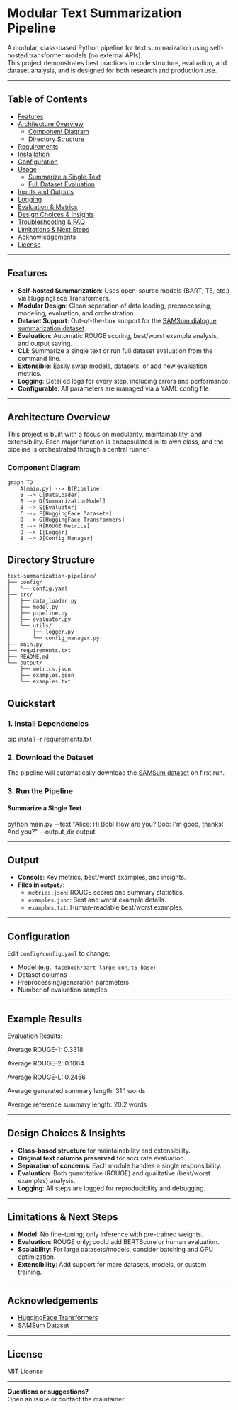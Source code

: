 # Modular Text Summarization Pipeline

A modular, class-based Python pipeline for text summarization using self-hosted transformer models (no external APIs).  
This project demonstrates best practices in code structure, evaluation, and dataset analysis, and is designed for both research and production use.

---

## Table of Contents

- [Features](#features)
- [Architecture Overview](#architecture-overview)
  - [Component Diagram](#component-diagram)
  - [Directory Structure](#directory-structure)
- [Requirements](#requirements)
- [Installation](#installation)
- [Configuration](#configuration)
- [Usage](#usage)
  - [Summarize a Single Text](#summarize-a-single-text)
  - [Full Dataset Evaluation](#full-dataset-evaluation)
- [Inputs and Outputs](#inputs-and-outputs)
- [Logging](#logging)
- [Evaluation & Metrics](#evaluation--metrics)
- [Design Choices & Insights](#design-choices--insights)
- [Troubleshooting & FAQ](#troubleshooting--faq)
- [Limitations & Next Steps](#limitations--next-steps)
- [Acknowledgements](#acknowledgements)
- [License](#license)

---

## Features

- **Self-hosted Summarization**: Uses open-source models (BART, T5, etc.) via HuggingFace Transformers.
- **Modular Design**: Clean separation of data loading, preprocessing, modeling, evaluation, and orchestration.
- **Dataset Support**: Out-of-the-box support for the [SAMSum dialogue summarization dataset](https://huggingface.co/datasets/samsum).
- **Evaluation**: Automatic ROUGE scoring, best/worst example analysis, and output saving.
- **CLI**: Summarize a single text or run full dataset evaluation from the command line.
- **Extensible**: Easily swap models, datasets, or add new evaluation metrics.
- **Logging**: Detailed logs for every step, including errors and performance.
- **Configurable**: All parameters are managed via a YAML config file.

---

## Architecture Overview

This project is built with a focus on modularity, maintainability, and extensibility. Each major function is encapsulated in its own class, and the pipeline is orchestrated through a central runner.

### Component Diagram

```mermaid
graph TD
    A[main.py] --> B[Pipeline]
    B --> C[DataLoader]
    B --> D[SummarizationModel]
    B --> E[Evaluator]
    C --> F[HuggingFace Datasets]
    D --> G[HuggingFace Transformers]
    E --> H[ROUGE Metrics]
    B --> I[Logger]
    B --> J[Config Manager]
```

## Directory Structure
```mermaid
text-summarization-pipeline/
├── config/
│   └── config.yaml
├── src/
│   ├── data_loader.py
│   ├── model.py
│   ├── pipeline.py
│   ├── evaluator.py
│   └── utils/
│       ├── logger.py
│       └── config_manager.py
├── main.py
├── requirements.txt
├── README.md
└── output/
    ├── metrics.json
    ├── examples.json
    └── examples.txt
```

## Quickstart

### 1. Install Dependencies

pip install -r requirements.txt


### 2. Download the Dataset

The pipeline will automatically download the [SAMSum dataset](https://huggingface.co/datasets/samsum) on first run.

### 3. Run the Pipeline

#### Summarize a Single Text

python main.py --text "Alice: Hi Bob! How are you? Bob: I'm good, thanks! And you?" --output_dir output

---

## Output

- **Console**: Key metrics, best/worst examples, and insights.
- **Files in `output/`**:
  - `metrics.json`: ROUGE scores and summary statistics.
  - `examples.json`: Best and worst example details.
  - `examples.txt`: Human-readable best/worst examples.

---

## Configuration

Edit `config/config.yaml` to change:
- Model (e.g., `facebook/bart-large-cnn`, `t5-base`)
- Dataset columns
- Preprocessing/generation parameters
- Number of evaluation samples

---

## Example Results

Evaluation Results:

Average ROUGE-1: 0.3318

Average ROUGE-2: 0.1064

Average ROUGE-L: 0.2456

Average generated summary length: 31.1 words

Average reference summary length: 20.2 words


---

## Design Choices & Insights

- **Class-based structure** for maintainability and extensibility.
- **Original text columns preserved** for accurate evaluation.
- **Separation of concerns**: Each module handles a single responsibility.
- **Evaluation**: Both quantitative (ROUGE) and qualitative (best/worst examples) analysis.
- **Logging**: All steps are logged for reproducibility and debugging.

---

## Limitations & Next Steps

- **Model**: No fine-tuning; only inference with pre-trained weights.
- **Evaluation**: ROUGE only; could add BERTScore or human evaluation.
- **Scalability**: For large datasets/models, consider batching and GPU optimization.
- **Extensibility**: Add support for more datasets, models, or custom training.

---

## Acknowledgements

- [HuggingFace Transformers](https://github.com/huggingface/transformers)
- [SAMSum Dataset](https://huggingface.co/datasets/samsum)

---

## License

MIT License

---

**Questions or suggestions?**  
Open an issue or contact the maintainer.
